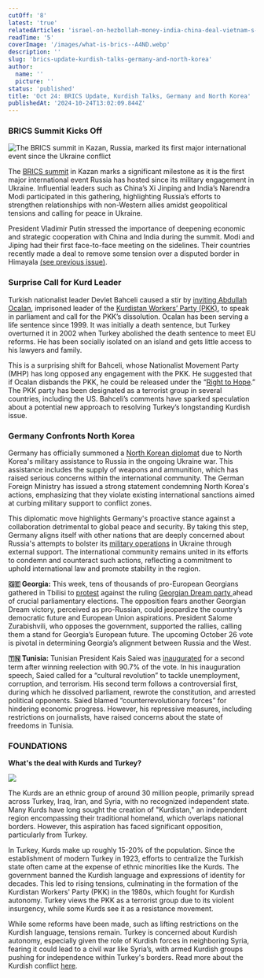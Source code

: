 ```yaml
---
cutOff: '8'
latest: 'true'
relatedArticles: 'israel-on-hezbollah-money-india-china-deal-vietnam-s-new-president'
readTime: '5'
coverImage: '/images/what-is-brics--A4ND.webp'
description: ''
slug: 'brics-update-kurdish-talks-germany-and-north-korea'
author:
  name: ''
  picture: ''
status: 'published'
title: 'Oct 24: BRICS Update, Kurdish Talks, Germany and North Korea'
publishedAt: '2024-10-24T13:02:09.844Z'
---
```


### BRICS Summit Kicks Off

![The BRICS summit in Kazan, Russia, marked its first major international event since the Ukraine conflict](/images/what-is-brics--MxNj.webp)

The [BRICS summit](https://www.dw.com/en/indias-modi-chinas-xi-seek-to-boost-ties-at-brics-summit/a-70578555) in Kazan marks a significant milestone as it is the first major international event Russia has hosted since its military engagement in Ukraine. Influential leaders such as China’s Xi Jinping and India’s Narendra Modi participated in this gathering, highlighting Russia’s efforts to strengthen relationships with non-Western allies amidst geopolitical tensions and calling for peace in Ukraine. 

President Vladimir Putin stressed the importance of deepening economic and strategic cooperation with China and India during the summit. Modi and Jiping had their first face-to-face meeting on the sidelines. Their countries recently made a deal to remove some tension over a disputed border in Himayala [(see previous issue)](https://www.geopolitics.world/archives/israel-on-hezbollah-money-india-china-deal-vietnam-s-new-president). 

### Surprise Call for Kurd Leader

Turkish nationalist leader Devlet Bahceli caused a stir by [inviting Abdullah Ocalan](https://www.middleeasteye.net/news/turkey-erdogan-nationalist-ally-invites-pkk-leader-ocalan-address-parliament), imprisoned leader of the [Kurdistan Workers’ Party (PKK)](https://www.bbc.com/news/world-europe-20971100), to speak in parliament and call for the PKK’s dissolution. Ocalan has been serving a life sentence since 1999. It was initially a death sentence, but Turkey overturned it in 2002 when Turkey abolished the death sentence to meet EU reforms. He has been socially isolated on an island and gets little access to his lawyers and family.

This is a surprising shift for Bahceli, whose Nationalist Movement Party (MHP) has long opposed any engagement with the PKK. He suggested that if Ocalan disbands the PKK, he could be released under the “[Right to Hope](https://academic.oup.com/hrlr/article/22/2/ngac007/6553503).” The PKK party has been designated as a terrorist group in several countries, including the US. Bahceli’s comments have sparked speculation about a potential new approach to resolving Turkey’s longstanding Kurdish issue. 

### Germany Confronts North Korea

Germany has officially summoned a [North Korean diplomat](https://www.dw.com/en/germany-summons-north-korea-diplomat-over-ukraine/a-70577203) due to North Korea's military assistance to Russia in the ongoing Ukraine war. This assistance includes the supply of weapons and ammunition, which has raised serious concerns within the international community. The German Foreign Ministry has issued a strong statement condemning North Korea's actions, emphasizing that they violate existing international sanctions aimed at curbing military support to conflict zones.

This diplomatic move highlights Germany's proactive stance against a collaboration detrimental to global peace and security. By taking this step, Germany aligns itself with other nations that are deeply concerned about Russia's attempts to bolster its [military operations](https://www.auswaertiges-amt.de/en/aussenpolitik/laenderinformationen/ukraine-node/ukraine-solidarity/2513994) in Ukraine through external support. The international community remains united in its efforts to condemn and counteract such actions, reflecting a commitment to uphold international law and promote stability in the region.

**🇬🇪 Georgia:** This week, tens of thousands of pro-European Georgians gathered in Tbilisi to [protest](https://www.bbc.com/news/articles/c3wpw016434o) against the ruling [Georgian Dream party ](https://www.politico.eu/article/georgian-dream-party-georgia-elections-eu-accession-bidzina-ivanishvili/)ahead of crucial parliamentary elections. The opposition fears another Georgian Dream victory, perceived as pro-Russian, could jeopardize the country’s democratic future and European Union aspirations. President Salome Zurabishvili, who opposes the government, supported the rallies, calling them a stand for Georgia’s European future. The upcoming October 26 vote is pivotal in determining Georgia’s alignment between Russia and the West.

**🇹🇳 Tunisia:** Tunisian President Kais Saied was [inaugurated](https://apnews.com/article/tunisia-president-kais-saied-f911f1dfc86445ef8be157a3a792e1e2) for a second term after winning reelection with 90.7% of the vote. In his inauguration speech, Saied called for a “cultural revolution” to tackle unemployment, corruption, and terrorism. His second term follows a controversial first, during which he dissolved parliament, rewrote the constitution, and arrested political opponents. Saied blamed “counterrevolutionary forces” for hindering economic progress. However, his repressive measures, including restrictions on journalists, have raised concerns about the state of freedoms in Tunisia.

### FOUNDATIONS

**What's the deal with Kurds and Turkey?**

![](/images/kurdish-problem-in-turkey-M4OD.webp)

The Kurds are an ethnic group of around 30 million people, primarily spread across Turkey, Iraq, Iran, and Syria, with no recognized independent state. Many Kurds have long sought the creation of "Kurdistan," an independent region encompassing their traditional homeland, which overlaps national borders. However, this aspiration has faced significant opposition, particularly from Turkey.

In Turkey, Kurds make up roughly 15-20% of the population. Since the establishment of modern Turkey in 1923, efforts to centralize the Turkish state often came at the expense of ethnic minorities like the Kurds. The government banned the Kurdish language and expressions of identity for decades. This led to rising tensions, culminating in the formation of the Kurdistan Workers' Party (PKK) in the 1980s, which fought for Kurdish autonomy. Turkey views the PKK as a terrorist group due to its violent insurgency, while some Kurds see it as a resistance movement.

While some reforms have been made, such as lifting restrictions on the Kurdish language, tensions remain. Turkey is concerned about Kurdish autonomy, especially given the role of Kurdish forces in neighboring Syria, fearing it could lead to a civil war like Syria’s, with armed Kurdish groups pushing for independence within Turkey's borders. Read more about the Kurdish conflict [here](https://www.britannica.com/place/Turkey/The-Kurdish-conflict).